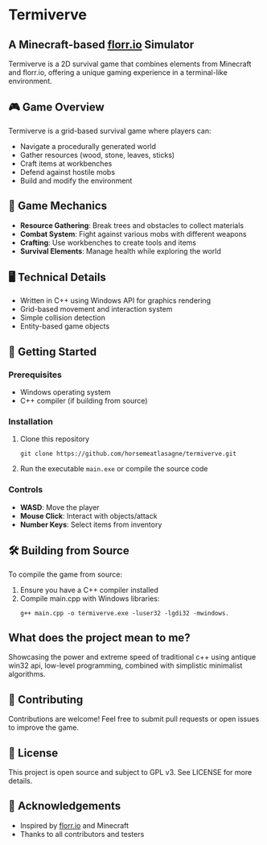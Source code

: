 # Termiverve

## A Minecraft-based [florr.io](https://florr.io) Simulator

Termiverve is a 2D survival game that combines elements from Minecraft and florr.io, offering a unique gaming experience in a terminal-like environment.

## 🎮 Game Overview

Termiverve is a grid-based survival game where players can:
- Navigate a procedurally generated world
- Gather resources (wood, stone, leaves, sticks)
- Craft items at workbenches
- Defend against hostile mobs
- Build and modify the environment

## 🔧 Game Mechanics

- **Resource Gathering**: Break trees and obstacles to collect materials
- **Combat System**: Fight against various mobs with different weapons
- **Crafting**: Use workbenches to create tools and items
- **Survival Elements**: Manage health while exploring the world

## 🖥️ Technical Details

- Written in C++ using Windows API for graphics rendering
- Grid-based movement and interaction system
- Simple collision detection
- Entity-based game objects

## 🚀 Getting Started

### Prerequisites
- Windows operating system
- C++ compiler (if building from source)

### Installation
1. Clone this repository
   ```
   git clone https://github.com/horsemeatlasagne/termiverve.git
   ```
2. Run the executable `main.exe` or compile the source code

### Controls
- **WASD**: Move the player
- **Mouse Click**: Interact with objects/attack
- **Number Keys**: Select items from inventory

## 🛠️ Building from Source

To compile the game from source:
1. Ensure you have a C++ compiler installed
2. Compile main.cpp with Windows libraries:
   ```
   g++ main.cpp -o termiverve.exe -luser32 -lgdi32 -mwindows.
   ```

## What does the project mean to me?
Showcasing the power and extreme speed of traditional c++ using antique win32 api, low-level programming, combined with simplistic minimalist algorithms.

## 🤝 Contributing

Contributions are welcome! Feel free to submit pull requests or open issues to improve the game.

## 📝 License

This project is open source and subject to GPL v3. See LICENSE for more details.

## 🙏 Acknowledgements

- Inspired by [florr.io](https://florr.io) and Minecraft
- Thanks to all contributors and testers

